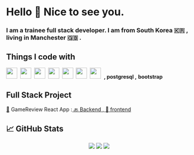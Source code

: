 # Hello 👋 Nice to see you.
### I am a trainee full stack developer. I am from South Korea  :kr: , living in Manchester :uk: .  


## Things I code with

<span><img src="https://cdn.jsdelivr.net/gh/devicons/devicon@latest/icons/javascript/javascript-original.svg" width="30px"></span>&nbsp;
<span><img src="https://cdn.jsdelivr.net/gh/devicons/devicon@latest/icons/react/react-original.svg" width="30px"></span>&nbsp;
<span><img src="https://cdn.jsdelivr.net/gh/devicons/devicon@latest/icons/nodejs/nodejs-plain.svg" width="30px"></span>&nbsp;
<span><img src="https://cdn.jsdelivr.net/gh/devicons/devicon@latest/icons/html5/html5-plain.svg" width="30px"></span>&nbsp;
<span><img src="https://cdn.jsdelivr.net/gh/devicons/devicon@latest/icons/css3/css3-plain.svg" width="30px"></span>&nbsp;
<span><img src="https://cdn.jsdelivr.net/gh/devicons/devicon@latest/icons/git/git-original.svg" width="30px"></span>&nbsp;
<span><img src="https://www.vectorlogo.zone/logos/postgresql/postgresql-icon.svg" width="30px"></span>&nbsp;
<b>, postgresql ,</b>
<b>bootstrap</b>



## Full Stack Project

 <a href="https://competent-jepsen-ad94e4.netlify.app">:game_die:</a> GameReview React App :<a href="https://github.com/sojeong2020/be-nc-games"> 🔙 Backend </a> ,<a href="https://github.com/sojeong2020/GameReviews-React-App"> :nail_care: frontend </a>
 

## &#x1f4c8; GitHub Stats

<p align="center">
  <img src ="https://github-readme-stats.vercel.app/api?username=sojeong2020&show_icons=true&count_private=true&theme=darcula&hide_border=true&hide=issues,contribs&bg_color=00000000">
  <img src ="https://github-readme-stats.vercel.app/api/top-langs/?username=sojeong2020&layout=compact&hide_border=true&theme=darcula&bg_color=00000000&langs_count=6&hide=jupyter%20notebook,tex,css,php">
  <img src ="https://github-readme-streak-stats.herokuapp.com?user=sojeong2020&theme=darcula&hide_border=true&background=FFFFFF00">
  <br>
</p>

